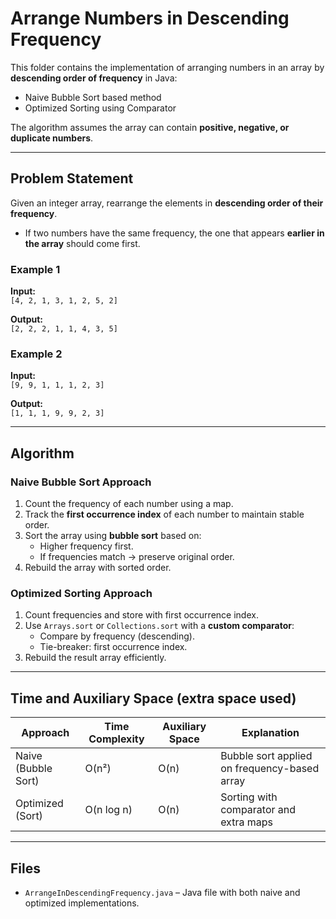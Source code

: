 # Arrange Numbers in Descending Frequency

This folder contains the implementation of arranging numbers in an array by **descending order of frequency** in Java:
- Naive Bubble Sort based method
- Optimized Sorting using Comparator

The algorithm assumes the array can contain **positive, negative, or duplicate numbers**.

---

## Problem Statement

Given an integer array, rearrange the elements in **descending order of their frequency**.  
- If two numbers have the same frequency, the one that appears **earlier in the array** should come first.  

### Example 1
**Input:**  
`[4, 2, 1, 3, 1, 2, 5, 2]`  

**Output:**  
`[2, 2, 2, 1, 1, 4, 3, 5]`  

### Example 2
**Input:**  
`[9, 9, 1, 1, 1, 2, 3]`  

**Output:**  
`[1, 1, 1, 9, 9, 2, 3]`  

---

## Algorithm

### Naive Bubble Sort Approach
1. Count the frequency of each number using a map.  
2. Track the **first occurrence index** of each number to maintain stable order.  
3. Sort the array using **bubble sort** based on:  
   - Higher frequency first.  
   - If frequencies match → preserve original order.  
4. Rebuild the array with sorted order.  

### Optimized Sorting Approach
1. Count frequencies and store with first occurrence index.  
2. Use `Arrays.sort` or `Collections.sort` with a **custom comparator**:  
   - Compare by frequency (descending).  
   - Tie-breaker: first occurrence index.  
3. Rebuild the result array efficiently.  

---

## Time and Auxiliary Space (extra space used)

| Approach              | Time Complexity | Auxiliary Space | Explanation |
|-----------------------|-----------------|-----------------|-------------|
| Naive (Bubble Sort)   | O(n²)           | O(n)            | Bubble sort applied on frequency-based array |
| Optimized (Sort)      | O(n log n)      | O(n)            | Sorting with comparator and extra maps |

---

## Files
- `ArrangeInDescendingFrequency.java` – Java file with both naive and optimized implementations.
